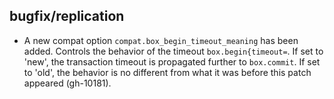 ## bugfix/replication

* A new compat option `compat.box_begin_timeout_meaning` has been added.
  Controls the behavior of the timeout `box.begin{timeout=`. If set to 'new',
  the transaction timeout is propagated further to `box.commit`. If set to
  'old', the behavior is no different from what it was before this patch
  appeared (gh-10181).
